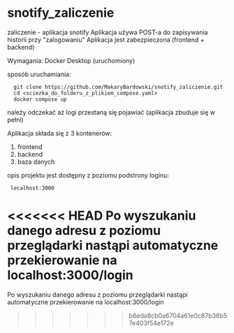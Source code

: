 # snotify_zaliczenie
zaliczenie - aplikacja snotify
Aplikacja używa POST-a do zapisywania historii przy "zalogowaniu"
Aplikacja jest zabezpieczona (frontend + backend)

Wymagania:
Docker Desktop (uruchomiony)

sposób uruchamiania:

      git clone https://github.com/MakaryBardowski/snotify_zaliczenie.git
      cd <sciezka_do_folderu_z_plikiem_compose.yaml>
      docker compose up

należy odczekać aż logi przestaną się pojawiać (aplikacja zbuduje się w pełni)

Aplikacja składa się z 3 kontenerów:
1) frontend
2) backend
3) baza danych

opis projektu jest dostępny z poziomu podstrony loginu:

     localhost:3000

<<<<<<< HEAD
Po wyszukaniu danego adresu z poziomu przeglądarki nastąpi automatyczne przekierowanie na localhost:3000/login
=======
Po wyszukaniu danego adresu z poziomu przeglądarki nastąpi automatyczne przekierowanie na localhost:3000/login
>>>>>>> b6eda8cb0a6704a61e0c87b36b57e403f54e172e

